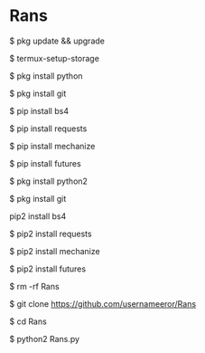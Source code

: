 # Rans

$ pkg update && upgrade

$ termux-setup-storage

$ pkg install python

$ pkg install git

$ pip install bs4

$ pip install requests

$ pip install mechanize

$ pip install futures

$ pkg install python2

$ pkg install git

pip2 install bs4

$ pip2 install requests

$ pip2 install mechanize

$ pip2 install futures

$ rm -rf Rans

$ git clone https://github.com/usernameeror/Rans

$ cd Rans

$ python2 Rans.py
